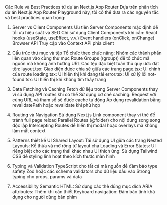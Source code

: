Các Rule và Best Practices từ dự án Next.js App Router
Dựa trên phân tích dự án Next.js App Router Playground này, tôi có thể đưa ra các nguyên tắc và best practices quan trọng:

1. Server vs Client Components
   Ưu tiên Server Components mặc định để tối ưu hiệu suất và SEO
   Chỉ sử dụng Client Components khi cần:
   React hooks (useState, useEffect, v.v.)
   Event handlers (onClick, onChange)
   Browser API
   Truy cập vào Context API phía client
2. Cấu trúc thư mục và tệp
   Tổ chức theo chức năng: Nhóm các thành phần liên quan vào cùng thư mục
   Route Groups ((group)) để tổ chức mã nguồn mà không ảnh hưởng URL
   Các tệp đặc biệt tuân thủ quy ước đặt tên:
   layout.tsx: Giao diện được chia sẻ giữa các trang
   page.tsx: UI chính của route
   loading.tsx: UI hiển thị khi đang tải
   error.tsx: UI xử lý lỗi
   not-found.tsx: UI hiển thị khi không tìm thấy trang
3. Data Fetching và Caching
   Fetch dữ liệu trong Server Components thay vì sử dụng API routes khi có thể
   Sử dụng cơ chế caching: Request với cùng URL và tham số sẽ được cache tự động
   Áp dụng revalidation bằng revalidatePath hoặc revalidate khi phù hợp

4. Routing và Navigation
   Sử dụng Next.js Link component thay vì thẻ <a> để tránh full page reload
   Parallel Routes (@folder) cho nội dung song song độc lập
   Intercepting Routes để hiển thị modal hoặc overlays mà không làm mất context
5. Patterns thiết kế UI
   Shared Layout: Tái sử dụng UI giữa các trang
   Nested Layouts: Kế thừa và mở rộng từ layout cha
   Loading và Error States: UI riêng biệt cho các trạng thái khác nhau
   UI thích ứng: Sử dụng Tailwind CSS để styling linh hoạt theo kích thước màn hình

6. Typing và Validation
   TypeScript cho tất cả mã nguồn để đảm bảo type safety
   Zod hoặc các schema validators cho dữ liệu đầu vào
   Strong typing cho props, params và data
7. Accessibility
   Semantic HTML: Sử dụng các thẻ đúng mục đích
   ARIA attributes: Thêm khi cần thiết
   Keyboard navigation: Đảm bảo tính khả dụng cho người dùng bàn phím
